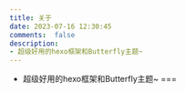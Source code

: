 ```yaml
---
title: 关于
date: 2023-07-16 12:30:45
comments:  false
description: 
- 超级好用的hexo框架和Butterfly主题~
---
```

- 超级好用的hexo框架和Butterfly主题~
===